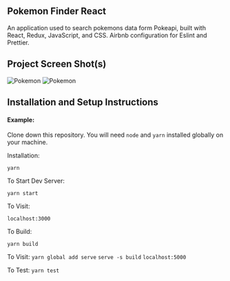 ## Pokemon Finder React

An application used to search pokemons data form Pokeapi, built with React, Redux, JavaScript, and CSS.
Airbnb configuration for Eslint and Prettier.
## Project Screen Shot(s)

![Pokemon](https://i.ibb.co/3BLxZhV/Captura-de-Pantalla-2020-08-29-a-la-s-19-12-42.png)
![Pokemon](https://i.ibb.co/3Fbzcgb/Captura-de-Pantalla-2020-08-29-a-la-s-19-12-54.png)

## Installation and Setup Instructions

#### Example:  

Clone down this repository. You will need `node` and `yarn` installed globally on your machine.  

Installation:

`yarn`   

To Start Dev Server:

`yarn start`  

To Visit:

`localhost:3000`  

To Build:

`yarn build`  

To Visit:
`yarn global add serve`
`serve -s build`
`localhost:5000`  

To Test:
`yarn test`  